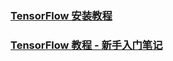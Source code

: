
### [TensorFlow 安装教程](docs/tensorflow-install.md)  
### [TensorFlow 教程 - 新手入门笔记](docs/newbie-one.md)